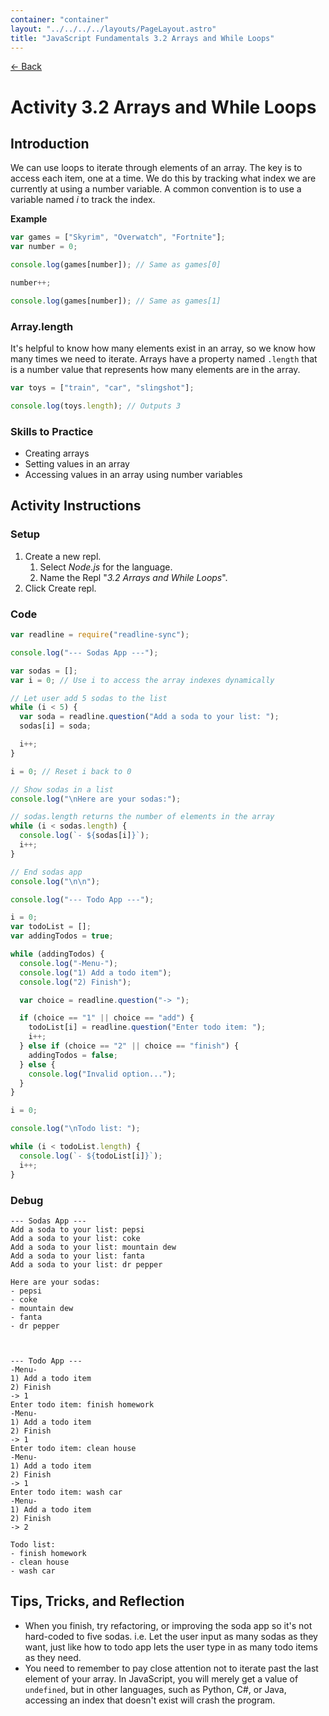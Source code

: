 ```yaml
---
container: "container"
layout: "../../../../layouts/PageLayout.astro"
title: "JavaScript Fundamentals 3.2 Arrays and While Loops"
---
```


[← Back](/comp-sci/javascript/)

# Activity 3.2 Arrays and While Loops

## Introduction

We can use loops to iterate through elements of an array. The key is to access each item, one at a time. We do this by tracking what index we are currently at using a number variable. A common convention is to use a variable named _i_ to track the index.

**Example**

```js
var games = ["Skyrim", "Overwatch", "Fortnite"];
var number = 0;

console.log(games[number]); // Same as games[0]

number++;

console.log(games[number]); // Same as games[1]
```

### Array.length

It's helpful to know how many elements exist in an array, so we know how many times we need to iterate. Arrays have a property named `.length` that is a number value that represents how many elements are in the array.

```js
var toys = ["train", "car", "slingshot"];

console.log(toys.length); // Outputs 3
```

### Skills to Practice

- Creating arrays
- Setting values in an array
- Accessing values in an array using number variables

## Activity Instructions

### Setup

1. Create a new repl.
   1. Select _Node.js_ for the language.
   2. Name the Repl "_3.2 Arrays and While Loops_".
2. Click Create repl.

### Code

```javascript
var readline = require("readline-sync");

console.log("--- Sodas App ---");

var sodas = [];
var i = 0; // Use i to access the array indexes dynamically

// Let user add 5 sodas to the list
while (i < 5) {
  var soda = readline.question("Add a soda to your list: ");
  sodas[i] = soda;

  i++;
}

i = 0; // Reset i back to 0

// Show sodas in a list
console.log("\nHere are your sodas:");

// sodas.length returns the number of elements in the array
while (i < sodas.length) {
  console.log(`- ${sodas[i]}`);
  i++;
}

// End sodas app
console.log("\n\n");

console.log("--- Todo App ---");

i = 0;
var todoList = [];
var addingTodos = true;

while (addingTodos) {
  console.log("-Menu-");
  console.log("1) Add a todo item");
  console.log("2) Finish");

  var choice = readline.question("-> ");

  if (choice == "1" || choice == "add") {
    todoList[i] = readline.question("Enter todo item: ");
    i++;
  } else if (choice == "2" || choice == "finish") {
    addingTodos = false;
  } else {
    console.log("Invalid option...");
  }
}

i = 0;

console.log("\nTodo list: ");

while (i < todoList.length) {
  console.log(`- ${todoList[i]}`);
  i++;
}
```

### Debug

```
--- Sodas App ---
Add a soda to your list: pepsi
Add a soda to your list: coke
Add a soda to your list: mountain dew
Add a soda to your list: fanta
Add a soda to your list: dr pepper

Here are your sodas:
- pepsi
- coke
- mountain dew
- fanta
- dr pepper



--- Todo App ---
-Menu-
1) Add a todo item
2) Finish
-> 1
Enter todo item: finish homework
-Menu-
1) Add a todo item
2) Finish
-> 1
Enter todo item: clean house
-Menu-
1) Add a todo item
2) Finish
-> 1
Enter todo item: wash car
-Menu-
1) Add a todo item
2) Finish
-> 2

Todo list:
- finish homework
- clean house
- wash car
```

## Tips, Tricks, and Reflection

- When you finish, try refactoring, or improving the soda app so it's not hard-coded to five sodas. i.e. Let the user input as many sodas as they want, just like how to todo app lets the user type in as many todo items as they need.
- You need to remember to pay close attention not to iterate past the last element of your array. In JavaScript, you will merely get a value of `undefined`, but in other languages, such as Python, C#, or Java, accessing an index that doesn't exist will crash the program.
